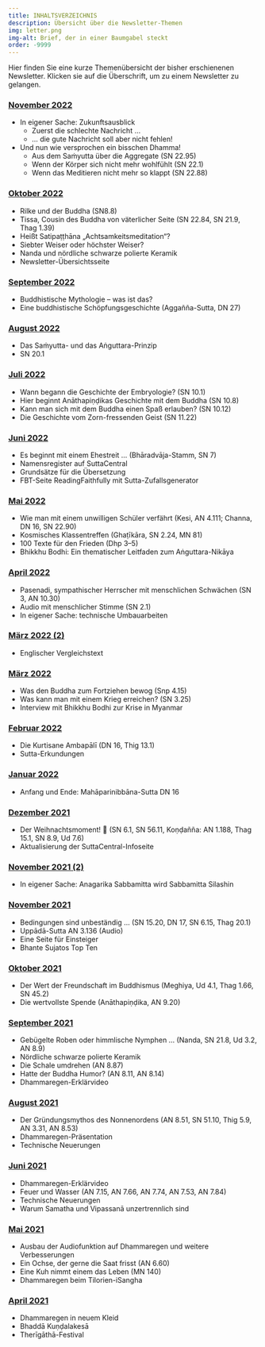 ```yaml
---
title: INHALTSVERZEICHNIS
description: Übersicht über die Newsletter-Themen
img: letter.png
img-alt: Brief, der in einer Baumgabel steckt
order: -9999
---
```


Hier finden Sie eine kurze Themenübersicht der bisher erschienenen Newsletter. Klicken sie auf die Überschrift, um zu einem Newsletter zu gelangen.

### [November 2022](/news/2022-11)
- In eigener Sache: Zukunftsausblick
  - Zuerst die schlechte Nachricht …
  - … die gute Nachricht soll aber nicht fehlen!
- Und nun wie versprochen ein bisschen Dhamma!
  - Aus dem Saṁyutta über die Aggregate (SN 22.95)
  - Wenn der Körper sich nicht mehr wohlfühlt (SN 22.1)
  - Wenn das Meditieren nicht mehr so klappt (SN 22.88)

### [Oktober 2022](/news/2022-10)
- Rilke und der Buddha (SN8.8)
- Tissa, Cousin des Buddha von väterlicher Seite (SN 22.84, SN 21.9, Thag 1.39)
- Heißt Satipaṭṭhāna „Achtsamkeitsmeditation“?
- Siebter Weiser oder höchster Weiser?
- Nanda und nördliche schwarze polierte Keramik
- Newsletter-Übersichtsseite

### [September 2022](/news/2022-09)
- Buddhistische Mythologie – was ist das?
- Eine buddhistische Schöpfungsgeschichte (Aggañña-Sutta, DN 27)

### [August 2022](/news/2022-08)
- Das Saṁyutta- und das Aṅguttara-Prinzip
- SN 20.1

### [Juli 2022](/news/2022-07)
- Wann begann die Geschichte der Embryologie? (SN 10.1)
- Hier beginnt Anāthapiṇḍikas Geschichte mit dem Buddha (SN 10.8)
- Kann man sich mit dem Buddha einen Spaß erlauben? (SN 10.12)
- Die Geschichte vom Zorn-fressenden Geist (SN 11.22)

### [Juni 2022](/news/2022-06)
- Es beginnt mit einem Ehestreit … (Bhāradvāja-Stamm, SN 7)
- Namensregister auf SuttaCentral
- Grundsätze für die Übersetzung
- FBT-Seite ReadingFaithfully mit Sutta-Zufallsgenerator

### [Mai 2022](/news/2022-05)
- Wie man mit einem unwilligen Schüler verfährt (Kesi, AN 4.111; Channa, DN 16, SN 22.90)
- Kosmisches Klassentreffen (Ghaṭīkāra, SN 2.24, MN 81)
- 100 Texte für den Frieden (Dhp 3–5)
- Bhikkhu Bodhi: Ein thematischer Leitfaden zum Aṅguttara-Nikāya

### [April 2022](/news/2022-04)
- Pasenadi, sympathischer Herrscher mit menschlichen Schwächen (SN 3, AN 10.30)
- Audio mit menschlicher Stimme (SN 2.1)
- In eigener Sache: technische Umbauarbeiten

### [März 2022 (2)](/news/2022-03-2)
- Englischer Vergleichstext

### [März 2022](/news/2022-03)
- Was den Buddha zum Fortziehen bewog (Snp 4.15)
- Was kann man mit einem Krieg erreichen? (SN 3.25)
- Interview mit Bhikkhu Bodhi zur Krise in Myanmar

### [Februar 2022](/news/2022-02)
- Die Kurtisane Ambapālī (DN 16, Thig 13.1)
- Sutta-Erkundungen

### [Januar 2022](/news/2022-01)
- Anfang und Ende: Mahāparinibbāna-Sutta DN 16

### [Dezember 2021](/news/2021-12)
- Der Weihnachtsmoment! 🌟 (SN 6.1, SN 56.11, Koṇḍañña: AN 1.188, Thag 15.1, SN 8.9, Ud 7.6)
- Aktualisierung der SuttaCentral-Infoseite

### [November 2021 (2)](/news/2021-11-2)
- In eigener Sache: Anagarika Sabbamitta wird Sabbamitta Silashin

### [November 2021](/news/2021-11)
- Bedingungen sind unbeständig … (SN 15.20, DN 17, SN 6.15, Thag 20.1)
- Uppādā-Sutta AN 3.136 (Audio)
- Eine Seite für Einsteiger
- Bhante Sujatos Top Ten

### [Oktober 2021](/news/2021-10)
- Der Wert der Freundschaft im Buddhismus (Meghiya, Ud 4.1, Thag 1.66, SN 45.2)
- Die wertvollste Spende (Anāthapiṇḍika, AN 9.20)

### [September 2021](/news/2021-09)
- Gebügelte Roben oder himmlische Nymphen … (Nanda, SN 21.8, Ud 3.2, AN 8.9)
- Nördliche schwarze polierte Keramik
- Die Schale umdrehen (AN 8.87)
- Hatte der Buddha Humor? (AN 8.11, AN 8.14)
- Dhammaregen-Erklärvideo

### [August 2021](/news/2021-08)
- Der Gründungsmythos des Nonnenordens (AN 8.51, SN 51.10, Thig 5.9, AN 3.31, AN 8.53)
- Dhammaregen-Präsentation
- Technische Neuerungen

### [Juni 2021](/news/2021-06)
- Dhammaregen-Erklärvideo
- Feuer und Wasser (AN 7.15, AN 7.66, AN 7.74, AN 7.53, AN 7.84)
- Technische Neuerungen
- Warum Samatha und Vipassanā unzertrennlich sind

### [Mai 2021](/news/2021-05)
- Ausbau der Audiofunktion auf Dhammaregen und weitere Verbesserungen
- Ein Ochse, der gerne die Saat frisst (AN 6.60)
- Eine Kuh nimmt einem das Leben (MN 140)
- Dhammaregen beim Tilorien-iSangha

### [April 2021](/news/2021-04)
- Dhammaregen in neuem Kleid
- Bhaddā Kuṇḍalakesā
- Therīgāthā-Festival

